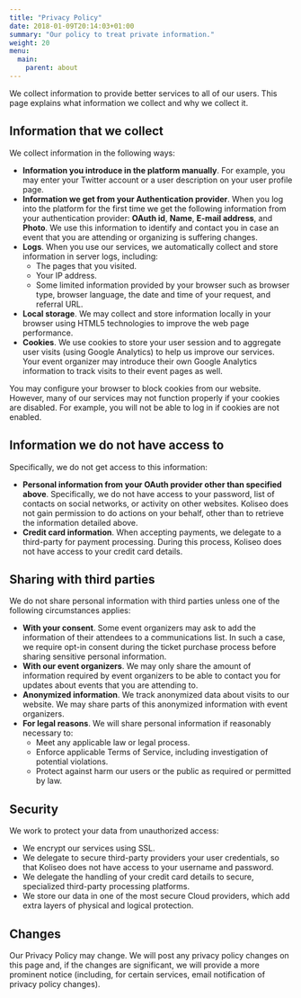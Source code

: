 ```yaml
---
title: "Privacy Policy"
date: 2018-01-09T20:14:03+01:00
summary: "Our policy to treat private information."
weight: 20
menu:
  main:
    parent: about
---
```


We collect information to provide better services to all of our users. This page explains what information we collect and why we collect it.

## Information that we collect 

We collect information in the following ways:

* **Information you introduce in the platform manually**. For example, you may enter your Twitter account or a user description on your user profile page.
* **Information we get from your Authentication provider**. When you log into the platform for the first time we get the following information from your authentication provider: **OAuth id**, **Name**, **E-mail address**, and **Photo**. We use this information to identify and contact you in case an event that you are attending or organizing is suffering changes.
* **Logs**. When you use our services, we automatically collect and store information in server logs, including:
  * The pages that you visited.
  * Your IP address.
  * Some limited information provided by your browser such as browser type, browser language, the date and time of your request, and referral URL.
* **Local storage**. We may collect and store information locally in your browser using HTML5 technologies to improve the web page performance.
* **Cookies**. We use cookies to store your user session and to aggregate user visits (using Google Analytics) to help us improve our services. Your event organizer may introduce their own Google Analytics information to track visits to their event pages as well. 

You may configure your browser to block cookies from our website. However, many of our services may not function properly if your cookies are disabled. For example, you will not be able to log in if cookies are not enabled.

## Information we do not have access to

Specifically, we do not get access to this information:

* **Personal information from your OAuth provider other than specified above**. Specifically, we do not have access to your password, list of contacts on social networks, or activity on other websites. Koliseo does not gain permission to do actions on your behalf, other than to retrieve the information detailed above.
* **Credit card information**. When accepting payments, we delegate to a third-party for payment processing. During this process, Koliseo does not have access to your credit card details.

## Sharing with third parties

We do not share personal information with third parties unless one of the following circumstances applies:

* **With your consent**. Some event organizers may ask to add the information of their attendees to a communications list. In such a case, we require opt-in consent during the ticket purchase process before sharing sensitive personal information.
* **With our event organizers**. We may only share the amount of information required by event organizers to be able to contact you for updates about events that you are attending to.
* **Anonymized information**. We track anonymized data about visits to our website. We may share parts of this anonymized information with event organizers.
* **For legal reasons**. We will share personal information if reasonably necessary to:
  * Meet any applicable law or legal process.
  * Enforce applicable Terms of Service, including investigation of potential violations.
  * Protect against harm our users or the public as required or permitted by law.

## Security

We work to protect your data from unauthorized access:

* We encrypt our services using SSL.
* We delegate to secure third-party providers your user credentials, so that Koliseo does not have access to your username and password.
* We delegate the handling of your credit card details to secure, specialized third-party processing platforms.
* We store our data in one of the most secure Cloud providers, which add extra layers of physical and logical protection.

## Changes

Our Privacy Policy may change. We will post any privacy policy changes on this page and, if the changes are significant, we will provide a more prominent notice (including, for certain services, email notification of privacy policy changes). 
